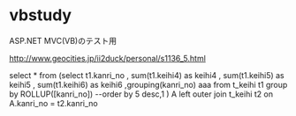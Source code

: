 # vbstudy
ASP.NET MVC(VB)のテスト用

http://www.geocities.jp/ii2duck/personal/s1136_5.html


select * from (select t1.kanri_no
	    , sum(t1.keihi4) as keihi4
       , sum(t1.keihi5) as keihi5
       , sum(t1.keihi6) as keihi6
	   ,grouping(kanri_no) aaa
 from t_keihi t1
 group by ROLLUP([kanri_no])
 --order by 5 desc,1
 ) A
 left outer join t_keihi t2
 on A.kanri_no = t2.kanri_no
